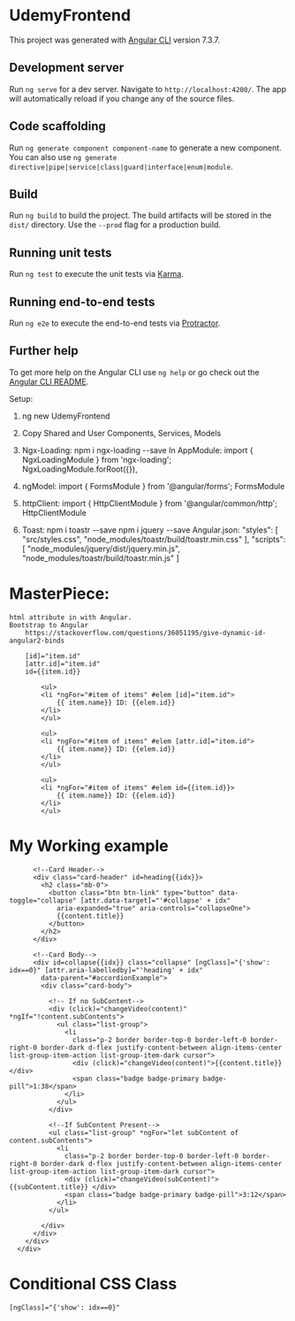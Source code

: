 # UdemyFrontend

This project was generated with [Angular CLI](https://github.com/angular/angular-cli) version 7.3.7.

## Development server

Run `ng serve` for a dev server. Navigate to `http://localhost:4200/`. The app will automatically reload if you change any of the source files.

## Code scaffolding

Run `ng generate component component-name` to generate a new component. You can also use `ng generate directive|pipe|service|class|guard|interface|enum|module`.

## Build

Run `ng build` to build the project. The build artifacts will be stored in the `dist/` directory. Use the `--prod` flag for a production build.

## Running unit tests

Run `ng test` to execute the unit tests via [Karma](https://karma-runner.github.io).

## Running end-to-end tests

Run `ng e2e` to execute the end-to-end tests via [Protractor](http://www.protractortest.org/).

## Further help

To get more help on the Angular CLI use `ng help` or go check out the [Angular CLI README](https://github.com/angular/angular-cli/blob/master/README.md).



Setup: 

1) ng new UdemyFrontend
2) Copy Shared and User Components, Services, Models
3) Ngx-Loading: 
    npm i ngx-loading --save
    In AppModule:
    import { NgxLoadingModule } from 'ngx-loading';
    NgxLoadingModule.forRoot({}),

4) ngModel:
    import { FormsModule } from '@angular/forms';
    FormsModule
5) httpClient:
    import { HttpClientModule } from '@angular/common/http';
    HttpClientModule
6) Toast:
    npm i toastr --save
    npm i jquery --save
    Angular.json:
        "styles": [
              "src/styles.css",
              "node_modules/toastr/build/toastr.min.css"
            ],
            "scripts": [
              "node_modules/jquery/dist/jquery.min.js",
              "node_modules/toastr/build/toastr.min.js"
            ]

    



# MasterPiece: 
    html attribute in with Angular.
    Bootstrap to Angular
        https://stackoverflow.com/questions/36051195/give-dynamic-id-angular2-binds

        [id]="item.id"
        [attr.id]="item.id"
        id={{item.id}}

            <ul>
            <li *ngFor="#item of items" #elem [id]="item.id">
                {{ item.name}} ID: {{elem.id}}
            </li>
            </ul>

            <ul>
            <li *ngFor="#item of items" #elem [attr.id]="item.id">
                {{ item.name}} ID: {{elem.id}}
            </li>
            </ul>

            <ul>
            <li *ngFor="#item of items" #elem id={{item.id}}>
                {{ item.name}} ID: {{elem.id}}
            </li>
            </ul>

# My Working example 
<div class="accordion shadow-sm p-3 mb-5 bg-white rounded" id="accordionExample">
        <div class="" *ngFor="let content of model.contents; let idx = index;">

          <!--Card Header-->
          <div class="card-header" id=heading{{idx}}>
            <h2 class="mb-0">
              <button class="btn btn-link" type="button" data-toggle="collapse" [attr.data-target]="'#collapse' + idx"
                aria-expanded="true" aria-controls="collapseOne">
                {{content.title}}
              </button>
            </h2>
          </div>

          <!--Card Body-->
          <div id=collapse{{idx}} class="collapse" [ngClass]="{'show': idx==0}" [attr.aria-labelledby]="'heading' + idx"
            data-parent="#accordionExample">
            <div class="card-body">

              <!-- If no SubContent-->
              <div (click)="changeVideo(content)" *ngIf="!content.subContents">
                <ul class="list-group">
                  <li
                    class="p-2 border border-top-0 border-left-0 border-right-0 border-dark d-flex justify-content-between align-items-center list-group-item-action list-group-item-dark cursor">
                    <div (click)="changeVideo(content)">{{content.title}} </div>
                    <span class="badge badge-primary badge-pill">1:38</span>
                  </li>
                </ul>
              </div>

              <!--If SubContent Present-->
              <ul class="list-group" *ngFor="let subContent of content.subContents">
                <li
                  class="p-2 border border-top-0 border-left-0 border-right-0 border-dark d-flex justify-content-between align-items-center list-group-item-action list-group-item-dark cursor">
                  <div (click)="changeVideo(subContent)">{{subContent.title}} </div>
                  <span class="badge badge-primary badge-pill">3:12</span>
                </li>
              </ul>

            </div>
          </div>
        </div>
      </div>


# Conditional CSS Class
    [ngClass]="{'show': idx==0}" 